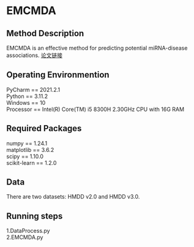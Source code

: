 # EMCMDA

## Method Description
EMCMDA is an effective method for predicting potential miRNA-disease associations.  <a href="https://www.example.com" title="论文链接(待添加)">论文链接</a>

## Operating Environmention
PyCharm == 2021.2.1\
Python == 3.11.2\
Windows == 10\
Processor == Intel(R) Core(TM) i5 8300H 2.30GHz CPU with 16G RAM

## Required Packages
numpy == 1.24.1\
matplotlib == 3.6.2\
scipy == 1.10.0\
scikit-learn == 1.2.0

## Data
There are two datasets: HMDD v2.0 and HMDD v3.0.

## Running steps
1.DataProcess.py\
2.EMCMDA.py


